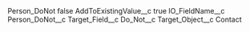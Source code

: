 <?xml version="1.0" encoding="UTF-8"?>
<CustomMetadata xmlns="http://soap.sforce.com/2006/04/metadata" xmlns:xsi="http://www.w3.org/2001/XMLSchema-instance" xmlns:xsd="http://www.w3.org/2001/XMLSchema">
    <label>Person_DoNot</label>
    <protected>false</protected>
    <values>
        <field>AddToExistingValue__c</field>
        <value xsi:type="xsd:boolean">true</value>
    </values>
    <values>
        <field>IO_FieldName__c</field>
        <value xsi:type="xsd:string">Person_DoNot__c</value>
    </values>
    <values>
        <field>Target_Field__c</field>
        <value xsi:type="xsd:string">Do_Not__c</value>
    </values>
    <values>
        <field>Target_Object__c</field>
        <value xsi:type="xsd:string">Contact</value>
    </values>
</CustomMetadata>
